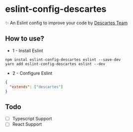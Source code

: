 # eslint-config-descartes
✨ An Eslint config to improve your code by <a href="https://github.com/descartesBot">Descartes Team</a>
## How to use?
- 1 - Install Eslint
```
npm instal eslint-config-descartes eslint --save-dev
yarn add eslint-config-descartes eslint --dev
```
- 2 - Configure Eslint
```json
{
  "extends": ["descartes"]
}
```

## Todo
- [ ] Typescript Support
- [ ] React Support
